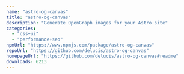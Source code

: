 ```yaml
---
name: "astro-og-canvas"
title: "astro-og-canvas"
description: "Generate OpenGraph images for your Astro site"
categories:
  - "css+ui"
  - "performance+seo"
npmUrl: "https://www.npmjs.com/package/astro-og-canvas"
repoUrl: "https://github.com/delucis/astro-og-canvas"
homepageUrl: "https://github.com/delucis/astro-og-canvas#readme"
downloads: 6213
---
```


